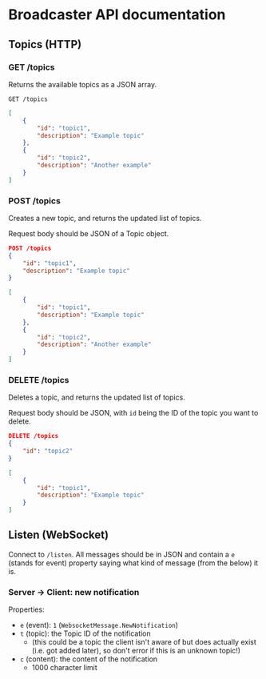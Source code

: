 # Broadcaster API documentation

## Topics (HTTP)

### GET /topics

Returns the available topics as a JSON array.

```
GET /topics
```

```json
[
	{
		"id": "topic1",
		"description": "Example topic"
	},
	{
		"id": "topic2",
		"description": "Another example"
	}
]
```

### POST /topics

Creates a new topic, and returns the updated list of topics.

Request body should be JSON of a Topic object.

```json
POST /topics
{
	"id": "topic1",
	"description": "Example topic"
}
```

```json
[
	{
		"id": "topic1",
		"description": "Example topic"
	},
	{
		"id": "topic2",
		"description": "Another example"
	}
]
```

### DELETE /topics

Deletes a topic, and returns the updated list of topics.

Request body should be JSON, with `id` being the ID of the topic you want to delete.

```json
DELETE /topics
{
	"id": "topic2"
}
```

```json
[
	{
		"id": "topic1",
		"description": "Example topic"
	}
]
```

## Listen (WebSocket)

Connect to `/listen`. All messages should be in JSON and contain a `e` (stands for event) property saying what kind of message (from the below) it is.

### Server → Client: new notification

Properties:
- `e` (event): `1` (`WebsocketMessage.NewNotification`)
- `t` (topic): the Topic ID of the notification 
	- (this could be a topic the client isn't aware of but does actually exist (i.e. got added later), so don't error if this is an unknown topic!)
- `c` (content): the content of the notification
	- 1000 character limit